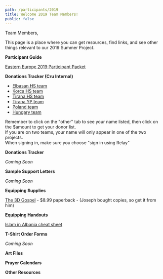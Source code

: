 ```yaml
---
path: /participants/2019
title: Welcome 2019 Team Members!
public: false
---
```

Team Members, 

This page is a place where you can get resources, find links, and see other things relevant to our 2019 Summer Project. 

**Participant Guide**

[Eastern Europe 2019 Participant Packet](/files/Eastern_Europe_2019_Participant_Guide_3.26.2019)

**Donations Tracker (Cru Internal)**

* [Elbasan HS team](https://smapp.cru.org/admin/projects/1442)
* [Korca HS team](https://smapp.cru.org/admin/projects/1443)
* [Tirana HS team](https://smapp.cru.org/admin/projects/1446)
* [Tirana YP team](https://smapp.cru.org/admin/projects/985)
* [Poland team](https://smapp.cru.org/admin/projects/1444)
* [Hungary team](https://smapp.cru.org/admin/projects/1447)

Remember to click on the "other" tab to see your name listed, then click on the $amount to get your donor list.\
If you are on two teams, your name will only appear in one of the two projects.\
When signing in, make sure you choose "sign in using Relay"



**Donations Tracker**

*Coming Soon*

**Sample Support Letters**

*Coming Soon*

**Equipping Supplies**

[The 3D Gospel](https://www.amazon.com/dp/0692338012/ref=cm_sw_r_cp_awdb_t1_KOo3AbAWW8CE5) - $8.99 paperback - (Joseph bought copies, so get it from him)

**Equipping Handouts**

[Islam in Albania cheat sheet](/files/islam_in_albania_cheat_sheet.pdf)

**T-Shirt Order Forms**

*Coming Soon*

**Art Files**

**Prayer Calendars**

**Other Resources**


